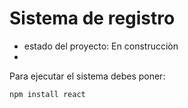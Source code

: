 <h1> Sistema de registro </h1>

- estado del proyecto: En construcciòn
- 

Para ejecutar el sistema debes poner:

``npm install react``

